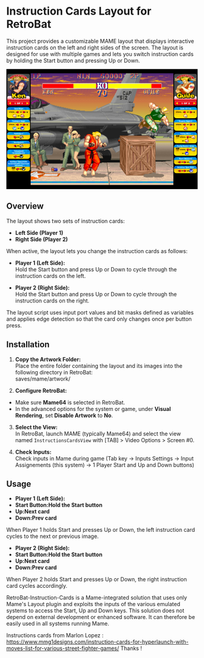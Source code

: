 # Instruction Cards Layout for RetroBat

This project provides a customizable MAME layout that displays interactive instruction cards on the left and right sides of the screen. The layout is designed for use with multiple games and lets you switch instruction cards by holding the Start button and pressing Up or Down.

<img src="https://github.com/Nelfe80/RetroBat-Instruction-Cards/blob/master/_img/sf2ce.png"/>

## Overview

The layout shows two sets of instruction cards:
- **Left Side (Player 1)**
- **Right Side (Player 2)**

When active, the layout lets you change the instruction cards as follows:

- **Player 1 (Left Side):**  
  Hold the Start button and press Up or Down to cycle through the instruction cards on the left.

- **Player 2 (Right Side):**  
  Hold the Start button and press Up or Down to cycle through the instruction cards on the right.

The layout script uses input port values and bit masks defined as variables and applies edge detection so that the card only changes once per button press.

## Installation

1. **Copy the Artwork Folder:**  
   Place the entire folder containing the layout and its images into the following directory in RetroBat:  
saves/mame/artwork/

2. **Configure RetroBat:**  
- Make sure **Mame64** is selected in RetroBat.
- In the advanced options for the system or game, under **Visual Rendering**, set **Disable Artwork** to **No**.

3. **Select the View:**  
In RetroBat, launch MAME (typically Mame64) and select the view named `InstructionsCardsView` with [TAB] > Video Options > Screen #0.

4. **Check Inputs:**  
Check inputs in Mame during game (Tab key -> Inputs Settings -> Input Assignements (this system) -> 1 Player Start and Up and Down buttons)

## Usage

- **Player 1 (Left Side):**  
- **Start Button:Hold the Start button**
- **Up:Next card**
- **Down:Prev card**

When Player 1 holds Start and presses Up or Down, the left instruction card cycles to the next or previous image.

- **Player 2 (Right Side):**  
- **Start Button:Hold the Start button**
- **Up:Next card**
- **Down:Prev card**

When Player 2 holds Start and presses Up or Down, the right instruction card cycles accordingly.

RetroBat-Instruction-Cards is a Mame-integrated solution that uses only Mame's Layout plugin and exploits the inputs of the various emulated systems to access the Start, Up and Down keys. 
This solution does not depend on external development or enhanced software. It can therefore be easily used in all systems running Mame.

Instructions cards from Marlon Lopez :
https://www.mmg1designs.com/instruction-cards-for-hyperlaunch-with-moves-list-for-various-street-fighter-games/
Thanks !


